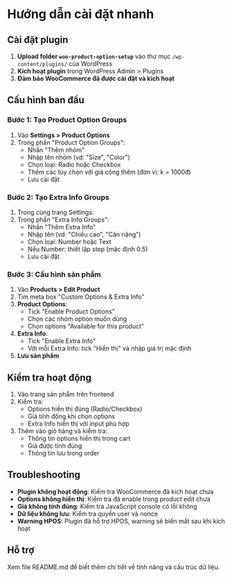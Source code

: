 # Hướng dẫn cài đặt nhanh

## Cài đặt plugin

1. **Upload folder `woo-product-option-setup`** vào thư mục `/wp-content/plugins/` của WordPress
2. **Kích hoạt plugin** trong WordPress Admin > Plugins
3. **Đảm bảo WooCommerce đã được cài đặt và kích hoạt**

## Cấu hình ban đầu

### Bước 1: Tạo Product Option Groups
1. Vào **Settings > Product Options**
2. Trong phần "Product Option Groups":
   - Nhấn "Thêm nhóm"
   - Nhập tên nhóm (vd: "Size", "Color")
   - Chọn loại: Radio hoặc Checkbox
   - Thêm các tùy chọn với giá cộng thêm (đơn vị: k = 1000đ)
   - Lưu cài đặt

### Bước 2: Tạo Extra Info Groups
1. Trong cùng trang Settings:
2. Trong phần "Extra Info Groups":
   - Nhấn "Thêm Extra Info"
   - Nhập tên (vd: "Chiều cao", "Cân nặng")
   - Chọn loại: Number hoặc Text
   - Nếu Number: thiết lập step (mặc định 0.5)
   - Lưu cài đặt

### Bước 3: Cấu hình sản phẩm
1. Vào **Products > Edit Product**
2. Tìm meta box "Custom Options & Extra Info"
3. **Product Options**:
   - Tick "Enable Product Options"
   - Chọn các nhóm option muốn dùng
   - Chọn options "Available for this product"
4. **Extra Info**:
   - Tick "Enable Extra Info"
   - Với mỗi Extra Info: tick "Hiển thị" và nhập giá trị mặc định
5. **Lưu sản phẩm**

## Kiểm tra hoạt động

1. Vào trang sản phẩm trên frontend
2. Kiểm tra:
   - Options hiển thị đúng (Radio/Checkbox)
   - Giá tính động khi chọn options
   - Extra Info hiển thị với input phù hợp
3. Thêm vào giỏ hàng và kiểm tra:
   - Thông tin options hiển thị trong cart
   - Giá được tính đúng
   - Thông tin lưu trong order

## Troubleshooting

- **Plugin không hoạt động**: Kiểm tra WooCommerce đã kích hoạt chưa
- **Options không hiển thị**: Kiểm tra đã enable trong product edit chưa
- **Giá không tính đúng**: Kiểm tra JavaScript console có lỗi không
- **Dữ liệu không lưu**: Kiểm tra quyền user và nonce
- **Warning HPOS**: Plugin đã hỗ trợ HPOS, warning sẽ biến mất sau khi kích hoạt

## Hỗ trợ

Xem file README.md để biết thêm chi tiết về tính năng và cấu trúc dữ liệu.
